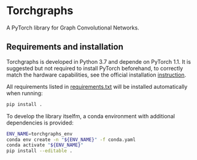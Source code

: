 # Torchgraphs

A PyTorch library for Graph Convolutional Networks. 

## Requirements and installation

Torchgraphs is developed in Python 3.7 and depende on PyTorch 1.1.
It is suggested but not required to install PyTorch beforehand, to correctly match the hardware capabilities, 
see the official installation [instruction](https://pytorch.org/).

All requirements listed in [requirements.txt](./requirements.txt) will be installed automatically when running:
```bash
pip install .
```

To develop the library itselfm, a conda environment with additional dependencies is provided:
```bash
ENV_NAME=torchgraphs_env
conda env create -n "${ENV_NAME}" -f conda.yaml 
conda activate "${ENV_NAME}"
pip install --editable .
```